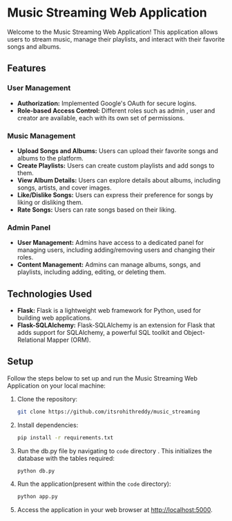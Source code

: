 # Music Streaming Web Application

Welcome to the Music Streaming Web Application! This application allows users to stream music, manage their playlists, and interact with their favorite songs and albums.

## Features

### User Management
- **Authorization:** Implemented Google's OAuth for secure logins.
- **Role-based Access Control:** Different roles such as admin , user and creator are available, each with its own set of permissions.

### Music Management
- **Upload Songs and Albums:** Users can upload their favorite songs and albums to the platform.
- **Create Playlists:** Users can create custom playlists and add songs to them.
- **View Album Details:** Users can explore details about albums, including songs, artists, and cover images.
- **Like/Dislike Songs:** Users can express their preference for songs by liking or disliking them.
- **Rate Songs:** Users can rate songs based on their liking.

### Admin Panel
- **User Management:** Admins have access to a dedicated panel for managing users, including adding/removing users and changing their roles.
- **Content Management:** Admins can manage albums, songs, and playlists, including adding, editing, or deleting them.

## Technologies Used

- **Flask:** Flask is a lightweight web framework for Python, used for building web applications.
- **Flask-SQLAlchemy:** Flask-SQLAlchemy is an extension for Flask that adds support for SQLAlchemy, a powerful SQL toolkit and Object-Relational Mapper (ORM).

## Setup

Follow the steps below to set up and run the Music Streaming Web Application on your local machine:


1. Clone the repository:
   ```bash
   git clone https://github.com/itsrohithreddy/music_streaming
   ```


2. Install dependencies:
   ```bash
   pip install -r requirements.txt
   ```

3. Run the db.py file by navigating to `code` directory . This initializes the database with the tables required:
   ```bash
   python db.py
   ```

4. Run the application(present within the `code` directory):
   ```bash
   python app.py
   ```

5. Access the application in your web browser at [http://localhost:5000](http://localhost:5000).



